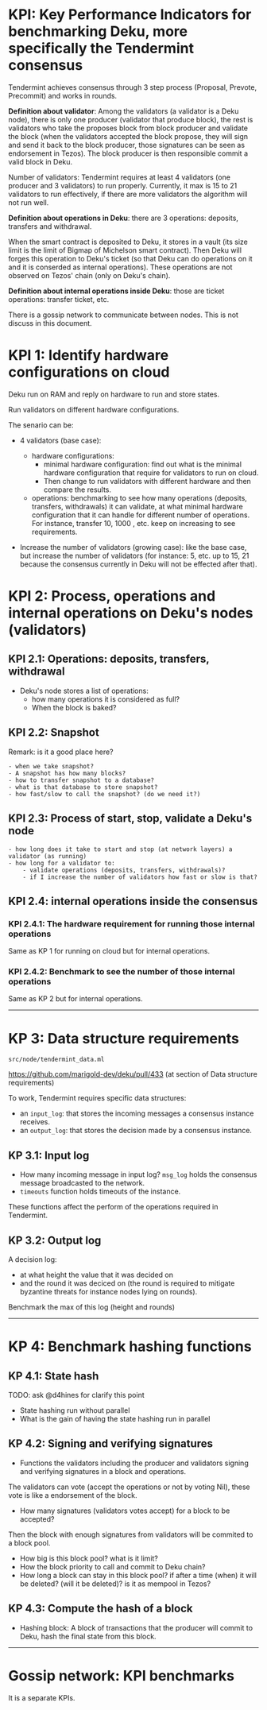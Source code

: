 
# KPI: Key Performance Indicators for benchmarking Deku, more specifically the Tendermint consensus

Tendermint achieves consensus through 3 step process (Proposal, Prevote, Precommit) and works in rounds.

**Definition about validator**: Among the validators (a validator is a Deku node), there is only one producer (validator that produce block), the rest is validators who take the proposes block from block producer and validate the block (when the validators accepted the block propose, they will sign and send it back to the block producer, those signatures can be seen as endorsement in Tezos). The block producer is then responsible commit a valid block in Deku. 

Number of validators: Tendermint requires at least 4 validators (one producer and 3 validators) to run properly. Currently, it max is 15 to 21 validators to run effectively, if there are more validators the algorithm will not run well. 

**Definition about operations in Deku**: there are 3 operations: deposits, transfers and withdrawal.

When the smart contract is deposited to Deku, it stores in a vault (its size limit is the limit of Bigmap of Michelson smart contract). Then Deku will forges this operation to Deku's ticket (so that Deku can do operations on it and it is conserded as internal operations). These operations are not observed on Tezos' chain (only on Deku's chain).

**Definition about internal operations inside Deku**: those are ticket operations: transfer ticket, etc. 

There is a gossip network to communicate between nodes. This is not discuss in this document.

# KPI 1: Identify hardware configurations on cloud

Deku run on RAM and reply on hardware to run and store states.

Run validators on different hardware configurations.

The senario can be:

- 4 validators (base case):
    - hardware configurations: 
        - minimal hardware configuration: find out what is the minimal hardware configuration that require for validators to run on cloud. 
        - Then change to run validators with different hardware and then compare the results.
    - operations: benchmarking to see how many operations (deposits, transfers, withdrawals) it can validate, at what minimal hardware configuration that it can handle for different number of operations. For instance, transfer 10, 1000 , etc. keep on increasing to see requirements.

- Increase the number of validators (growing case): like the base case, but increase the number of validators (for instance: 5, etc. up to 15, 21 because the consensus currently in Deku will not be effected after that).


# KPI 2: Process, operations and internal operations on Deku's nodes (validators)

## KPI 2.1: Operations: deposits, transfers, withdrawal

- Deku's node stores a list of operations:
    - how many operations it is considered as full?
    - When the block is baked?
  
## KPI 2.2: Snapshot
Remark: is it a good place here? 

    - when we take snapshot? 
    - A snapshot has how many blocks? 
    - how to transfer snapshot to a database? 
    - what is that database to store snapshot? 
    - how fast/slow to call the snapshot? (do we need it?)

## KPI 2.3: Process of start, stop, validate a Deku's node
    - how long does it take to start and stop (at network layers) a validator (as running)
    - how long for a validator to:
        - validate operations (deposits, transfers, withdrawals)?
        - if I increase the number of validators how fast or slow is that? 

## KPI 2.4: internal operations inside the consensus

### KPI 2.4.1: The hardware requirement for running those internal operations

Same as KP 1 for running on cloud but for internal operations.

### KPI 2.4.2: Benchmark to see the number of those internal operations

Same as KP 2 but for internal operations.

---

# KP 3: Data structure requirements

`src/node/tendermint_data.ml`

https://github.com/marigold-dev/deku/pull/433 (at section of Data structure requirements)

To work, Tendermint requires specific data structures:
- an `input_log`: that stores the incoming messages a consensus instance receives.
- an `output_log`: that stores the decision made by a consensus instance.


## KP 3.1: Input log
- How many incoming message in input log? `msg_log` holds the consensus message broadcasted to the network. 
- `timeouts` function holds timeouts of the instance.

These functions affect the perform of the operations required in Tendermint.

## KP 3.2: Output log

A decision log: 
- at what height the value that it was decided on
- and the round it was deciced on (the round is required to mitigate byzantine threats for instance nodes lying on rounds).

Benchmark the max of this log (height and rounds)

---

# KP 4: Benchmark hashing functions

## KP 4.1: State hash

TODO: ask @d4hines for clarify this point

- State hashing run without parallel
- What is the gain of having the state hashing run in parallel

## KP 4.2: Signing and verifying signatures

- Functions the validators including the producer and validators signing and verifying signatures in a block and operations.

The validators can vote (accept the operations or not by voting Nil), these vote is like a endorsement of the block. 

- How many signatures (validators votes accept) for a block to be accepted?

Then the block with enough signatures from validators will be commited to a block pool.

- How big is this block pool? what is it limit?
- How the block priority to call and commit to Deku chain?
- How long a block can stay in this block pool? if after a time (when) it will be deleted? (will it be deleted)? is it as mempool in Tezos?

## KP 4.3: Compute the hash of a block

- Hashing block: A block of transactions that the producer will commit to Deku, hash the final state from this block.


---

# Gossip network: KPI benchmarks
It is a separate KPIs.